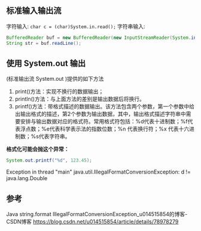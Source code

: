 ## 标准输入输出流

字符输入: `char c = (char)System.in.read();`
字符串输入:

```java
BufferedReader buf = new BufferedReader(new InputStreamReader(System.in));
String str = buf.readLine();
```

## 使用 System.out 输出

 (标准输出流 System.out )提供的如下方法

1. print()方法：实现不换行的数据输出；
2. println()方法：与上面方法的差别是输出数据后将换行。
3. printf()方法：带格式描述的数据输出。该方法包含两个参数，第一个参数中给出输出格式的描述，第2个参数为输出数据，其中，输出格式描述字符串中需要安排与输出数据对应的格式符。常用格式符包括：%d代表十进制数；%f代表浮点数；%e代表科学表示法的指数位数；%n 代表换行符；%x 代表十六进制数；%s代表字符串。

**格式化可能会抛这个异常：**

```java
System.out.printf("%d", 123.45);
```

Exception in thread "main" java.util.IllegalFormatConversionException: d != java.lang.Double

## 参考

Java string.format IllegalFormatConversionException_u014515854的博客-CSDN博客
<https://blog.csdn.net/u014515854/article/details/78978279>
